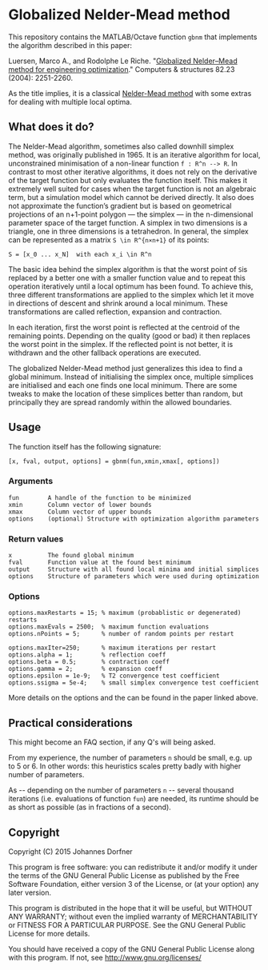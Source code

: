 # Globalized Nelder-Mead method

This repository contains the MATLAB/Octave function `gbnm` that implements the algorithm described in this paper:

Luersen, Marco A., and Rodolphe Le Riche. "[Globalized Nelder–Mead method for engineering optimization](http://www.emse.fr/~leriche/gbnm_cas.pdf)." Computers & structures 82.23 (2004): 2251-2260.

As the title implies, it is a classical [Nelder-Mead method](https://en.wikipedia.org/wiki/Nelder%E2%80%93Mead_method) with some extras for dealing with multiple local optima.

## What does it do?

The Nelder-Mead algorithm, sometimes also called downhill simplex method, was originally published in 1965. It is an iterative algorithm for local, unconstrained minimisation of a non-linear function `f : R^n --> R`. In contrast to most other iterative algorithms, it does not rely on the derivative of the target function but only evaluates the function itself. This makes it extremely well suited for cases when the target function is not an algebraic term, but a simulation model which cannot be derived directly. It also does not approximate the function’s gradient but is based on geometrical projections of an n+1-point polygon — the simplex — in the n-dimensional parameter space of the target function. A simplex in two dimensions is a triangle, one in three dimensions is a tetrahedron. In general, the simplex can be represented as a matrix `S \in R^{n×n+1}` of its points:

    S = [x_0 ... x_N]  with each x_i \in R^n

The basic idea behind the simplex algorithm is that the worst point of `S`is replaced by a better one with a smaller function value and to repeat this operation iteratively until a local optimum has been found. To achieve this, three different transformations are applied to the simplex which let it move in directions of descent and shrink around a local minimum. These transformations are called reflection, expansion and contraction.

In each iteration, first the worst point is reflected at the centroid of the remaining points. Depending on the quality (good or bad) it then replaces the worst point in the simplex. If the reflected point is not better, it is withdrawn and the other fallback operations are executed.

The globalized Nelder-Mead method just generalizes this idea to find a global minimum. Instead of initialising the simplex once, multiple simplices are initialised and each one finds one local minimum. There are some tweaks to make the location of these simplices better than random, but principally they are spread randomly within the allowed boundaries.

## Usage

The function itself has the following signature:

    [x, fval, output, options] = gbnm(fun,xmin,xmax[, options])
    
### Arguments

    fun        A handle of the function to be minimized
    xmin       Column vector of lower bounds
    xmax       Column vector of upper bounds
    options    (optional) Structure with optimization algorithm parameters

### Return values

    x          The found global minimum
    fval       Function value at the found best minimum
    output     Structure with all found local minima and initial simplices
    options    Structure of parameters which were used during optimization
    
### Options

    options.maxRestarts = 15; % maximum (probablistic or degenerated) restarts
    options.maxEvals = 2500;  % maximum function evaluations
    options.nPoints = 5;      % number of random points per restart
    
    options.maxIter=250;      % maximum iterations per restart
    options.alpha = 1;        % reflection coeff
    options.beta = 0.5;       % contraction coeff
    options.gamma = 2;        % expansion coeff
    options.epsilon = 1e-9;   % T2 convergence test coefficient
    options.ssigma = 5e-4;    % small simplex convergence test coefficient
    
More details on the options and the can be found in the paper linked above.

## Practical considerations

This might become an FAQ section, if any Q's will being asked.

From my experience, the number of parameters `n` should be small, e.g. up to 5 or 6. In other words: this heuristics scales pretty badly with higher number of parameters.

As -- depending on the number of parameters `n` -- several thousand iterations (i.e. evaluations of function `fun`) are needed, its runtime should be as short as possible (as in fractions of a second).

## Copyright

Copyright (C) 2015  Johannes Dorfner

This program is free software: you can redistribute it and/or modify
it under the terms of the GNU General Public License as published by
the Free Software Foundation, either version 3 of the License, or
(at your option) any later version.

This program is distributed in the hope that it will be useful,
but WITHOUT ANY WARRANTY; without even the implied warranty of
MERCHANTABILITY or FITNESS FOR A PARTICULAR PURPOSE.  See the
GNU General Public License for more details.

You should have received a copy of the GNU General Public License
along with this program.  If not, see <http://www.gnu.org/licenses/>
